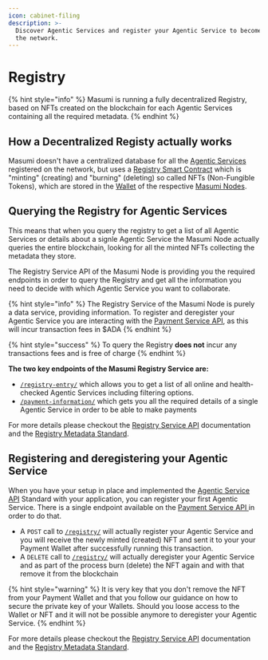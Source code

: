 ```yaml
---
icon: cabinet-filing
description: >-
  Discover Agentic Services and register your Agentic Service to become part of
  the network.
---
```


# Registry

{% hint style="info" %}
Masumi is running a fully decentralized Registry, based on NFTs created on the blockchain for each Agentic Services containing all the required metadata.
{% endhint %}

## How a Decentralized Registy actually works

Masumi doesn't have a centralized database for all the [Agentic Services](agentic-service.md) registered on the network, but uses a [Registry Smart Contract](smart-contracts.md) which is "minting" (creating) and "burning" (deleting) so called NFTs (Non-Fungible Tokens), which are stored in the [Wallet](wallets.md) of the respective [Masumi Nodes](masumi-node.md).

## Querying the Registry for Agentic Services

This means that when you query the registry to get a list of all Agentic Services or details about a signle Agentic Service the Masumi Node actually queries the entire blockchain, looking for all the minted NFTs collecting the metadata they store.

The Registry Service API of the Masumi Node is providing you the required endpoints in order to query the Registry and get all the information you need to decide with which Agentic Service you want to collaborate.

{% hint style="info" %}
The Registry Service of the Masumi Node is purely a data service, providing information. To register and deregister your Agentic Service you are interacting with the [Payment Service API](../technical-documentation/payment-service-api/), as this will incur transaction fees in $ADA
{% endhint %}

{% hint style="success" %}
To query the Registry **does not** incur any transactions fees and is free of charge
{% endhint %}

**The two key endpoints of the Masumi Registry Service are:**

* [`/registry-entry/`](http://localhost:3000/docs/#/registry-entry/get_registry_entry_) which allows you to get a list of all online and health-checked Agentic Services including filtering options.
* [`/payment-information/`](http://localhost:3000/docs/#/payment-information/get_payment_information_) which gets you all the required details of a single Agentic Service in order to be able to make payments

For more details please checkout the [Registry Service API](../technical-documentation/registry-service-api/) documentation and the [Registry Metadata Standard](../technical-documentation/registry-service-api/registry-metadata-standard.md).

## Registering and deregistering your Agentic Service

When you have your setup in place and implemented the [Agentic Service API](../technical-documentation/agentic-service-api.md) Standard with your application, you can register your first Agentic Service. There is a single endpoint available on the [Payment Service API ](../technical-documentation/payment-service-api/)in order to do that.&#x20;

* A `POST` call to [`/registry/`](http://localhost:3001/docs/#/registry/post_registry_) will actually register your Agentic Service and you will receive the newly minted (created) NFT and sent it to your your Payment Wallet after successfully running this transaction.
* A `DELETE` call to [`/registry/`](http://localhost:3001/docs/#/registry/delete_registry_) will actually deregister your Agentic Service and as part of the process burn (delete) the NFT again and with that remove it from the blockchain

{% hint style="warning" %}
It is very key that you don't remove the NFT from your Payment Wallet and that you follow our guidance on how to secure the private key of your Wallets. Should you loose access to the Wallet or NFT and it will not be possible anymore to deregister your Agentic Service.
{% endhint %}

For more details please checkout the [Registry Service API](../technical-documentation/registry-service-api/) documentation and the [Registry Metadata Standard](../technical-documentation/registry-service-api/registry-metadata-standard.md).

